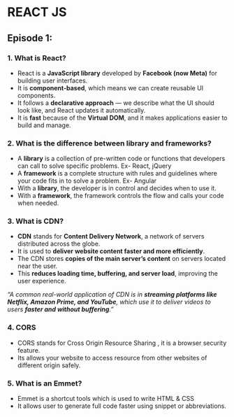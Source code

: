 # REACT JS

## Episode 1:

### 1. What is React?

- React is a **JavaScript library** developed by **Facebook (now Meta)** for building user interfaces.
- It is **component-based**, which means we can create reusable UI components.
- It follows a **declarative approach** — we describe what the UI should look like, and React updates it automatically.
- It is **fast** because of the **Virtual DOM**, and it makes applications easier to build and manage.

### 2. What is the difference between library and frameworks?

- A **library** is a collection of pre-written code or functions that developers can call to solve specific problems. Ex- React, jQuery
- A **framework** is a complete structure with rules and guidelines where your code fits in to solve a problem. Ex- Angular
- With a **library**, the developer is in control and decides when to use it.
- With a **framework**, the framework controls the flow and calls your code when needed.

### 3. What is CDN?

- **CDN** stands for **Content Delivery Network**, a network of servers distributed across the globe.
- It is used to **deliver website content faster and more efficiently**.
- The CDN stores **copies of the main server’s content** on servers located near the user.
- This **reduces loading time, buffering, and server load**, improving the user experience.

*“A common real-world application of CDN is in **streaming platforms like Netflix, Amazon Prime, and YouTube**, which use it to deliver videos to users **faster and without buffering**.”*

### 4. CORS

- CORS stands for Cross Origin Resource Sharing , it is a browser security feature.
- Its allows your website to access resource from other websites of different origin safely.

### 5. What is an Emmet?

- Emmet is a shortcut tools which is used to write HTML & CSS
- It allows user to generate full code faster using snippet or abbreviations.